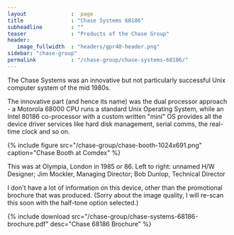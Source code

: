 ```yaml
---
layout              :  page
title               : "Chase Systems 68186"
subheadline         : ""
teaser              : "Products of the Chase Group"
header:
   image_fullwidth  : "headers/gpr40-header.png"
sidebar: "chase-group"
permalink           : "/chase-group/chase-systems-68186/"
---
```


The Chase Systems was an innovative but not particularly successful Unix
computer system of the mid 1980s.

The innovative part (and hence its name) was the dual processor approach - a
Motorola 68000 CPU runs a standard Unix Operating System, while an Intel 80186
co-processor with a custom written "mini" OS provides all the device driver
services like hard disk management, serial comms, the real-time clock and so
on.

{% include figure src="/chase-group/chase-booth-1024x691.png" caption="Chase Booth at Comdex" %}

This was at Olympia, London in 1985 or 86. Left to right: unnamed H/W Designer;
Jim Mockler, Managing Director; Bob Dunlop, Technical Director

I don't have a lot of information on this device, other than the promotional
brochure that was produced. (Sorry about the image quality, I will re-scan this
soon with the half-tone option selected.)

{% include download src="/chase-group/chase-systems-68186-brochure.pdf" desc="Chase 68186 Brochure" %}
